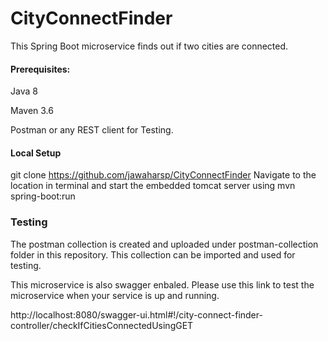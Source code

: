 # CityConnectFinder
This Spring Boot microservice finds out if two cities are connected.

#### Prerequisites:
  Java 8 
  
  Maven 3.6
  
  Postman or any REST client for Testing.
    
#### Local Setup

   git clone https://github.com/jawaharsp/CityConnectFinder
   Navigate to the location in terminal and start the embedded tomcat server using mvn spring-boot:run

### Testing

   The postman collection is created and uploaded under postman-collection folder in this repository. This collection can be imported and used for testing.

   This microservice is also swagger enbaled. Please use this link to test the microservice when your service is up and running.
   
   http://localhost:8080/swagger-ui.html#!/city-connect-finder-controller/checkIfCitiesConnectedUsingGET



